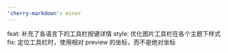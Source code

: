 ```yaml
---
'cherry-markdown': minor
---
```


feat: 补充了各语言下的工具栏按键详情
style: 优化图片工具栏在各个主题下样式
fix: 定位工具栏时，使用相对 preview 的坐标，而不是绝对坐标
